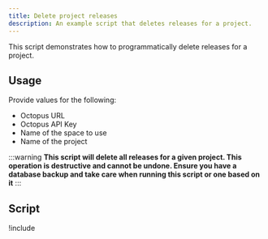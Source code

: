 ```yaml
---
title: Delete project releases
description: An example script that deletes releases for a project.
---
```


This script demonstrates how to programmatically delete releases for a project.

## Usage

Provide values for the following:

- Octopus URL
- Octopus API Key
- Name of the space to use
- Name of the project

:::warning
**This script will delete all releases for a given project. This operation is destructive and cannot be undone. Ensure you have a database backup and take care when running this script or one based on it**
:::

## Script

!include <delete-project-releases-scripts>
